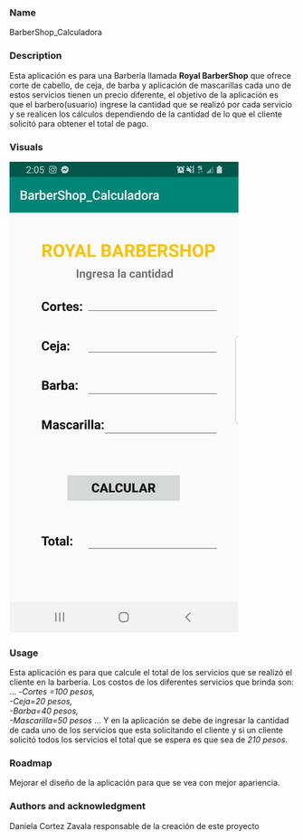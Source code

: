 
### Name
BarberShop_Calculadora 

### Description
Esta aplicación es para una Barberia llamada **Royal BarberShop** que ofrece corte de cabello, de ceja, de barba y aplicación de mascarillas cada uno de estos servicios tienen un precio diferente, el objetivo de la aplicación es que el barbero(usuario) ingrese la cantidad que se realizó por cada servicio y se realicen los cálculos dependiendo de la cantidad de lo que el cliente solicitó para obtener el total de pago.


### Visuals
![](images/captura_aplicacion.png)


### Usage
Esta aplicación es para que calcule el total de los servicios que se realizó el cliente en la barberia. Los costos de los diferentes servicios que brinda son:\
...
-_Cortes =100 pesos,\
-Ceja=20 pesos,\
-Barba=40 pesos,\
-Mascarilla=50 pesos_
 ...
Y en la aplicación se debe de ingresar la cantidad de cada uno de los servicios que esta solicitando el cliente y si un cliente solicitó todos los servicios el total que se espera es que sea de _210 pesos_.


### Roadmap

Mejorar el diseño de la aplicación para que se vea con mejor apariencia.



### Authors and acknowledgment

Daniela Cortez Zavala responsable de la creación de este proyecto
